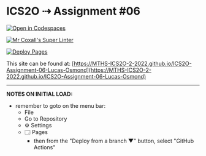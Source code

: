 # ICS2O ⇢ Assignment #06

[![Open in Codespaces](https://classroom.github.com/assets/launch-codespace-7f7980b617ed060a017424585567c406b6ee15c891e84e1186181d67ecf80aa0.svg)](https://classroom.github.com/open-in-codespaces?assignment_repo_id=11336342)

[![Mr Coxall's Super Linter](https://github.com/MTHS-ICS2O-2-2022/ICS2O-Assignment-06-Lucas-Osmond/workflows/Mr%20Coxall's%20Super%20Linter/badge.svg)](https://github.com/MTHS-ICS2O-2-2022/ICS2O-Assignment-06-Lucas-Osmond/actions)

[![Deploy Pages](https://github.com/MTHS-ICS2O-2-2022/ICS2O-Assignment-06-Lucas-Osmond/workflows/Deploy%20Pages/badge.svg)](https://github.com/MTHS-ICS2O-2-2022/ICS2O-Assignment-06-Lucas-Osmond/actions)

This site can be found at: [https://MTHS-ICS2O-2-2022.github.io/ICS2O-Assignment-06-Lucas-Osmond](https://MTHS-ICS2O-2-2022.github.io/ICS2O-Assignment-06-Lucas-Osmond)

---

**NOTES ON INITIAL LOAD:**
- remember to goto on the menu bar:
  - File
  - Go to Repository
  - ⚙ Settings
  - 🗔 Pages
    - then from the "Deploy from a branch ▼" button, select "GitHub Actions"
